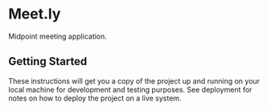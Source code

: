 # Meet.ly
Midpoint meeting application.

## Getting Started
These instructions will get you a copy of the project up and running on your local machine for development and testing purposes.
See deployment for notes on how to deploy the project on a live system.
